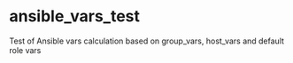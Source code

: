 # ansible_vars_test
Test of Ansible vars calculation based on group_vars, host_vars and default role vars
